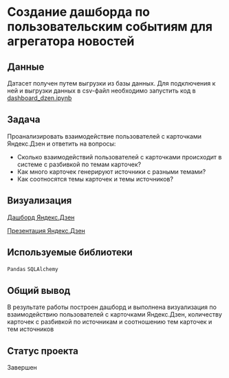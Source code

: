 # Создание дашборда по пользовательским событиям для агрегатора новостей

## Данные

Датасет получен путем выгрузки из базы данных. Для подключения к ней и выгрузки данных в csv-файл необходимо запустить код в [dashboard_dzen.ipynb](https://github.com/GlotovAlex/yandex_praktikum_projects/blob/main/10_Дашборд_Яндекс.Дзен/Дашборд_Яндекс.Дзен.ipynb)

## Задача

Проанализировать взаимодействие пользователей с карточками Яндекс.Дзен и ответить на вопросы:

- Сколько взаимодействий пользователей с карточками происходит в системе с разбивкой по темам карточек?
- Как много карточек генерируют источники с разными темами?
- Как соотносятся темы карточек и темы источников?

## Визуализация

[Дашборд Яндекс.Дзен](https://public.tableau.com/views/work_16837941338200/Dashboard1?:language=en-US&:display_count=n&:origin=viz_share_link)

[Презентация Яндекс.Дзен](https://disk.yandex.ru/i/374f4IcKvquupA)

## Используемые библиотеки

`Pandas` `SQLAlchemy`

## Общий вывод

В результате работы построен дашборд и выполнена визуализация по взаимодействию пользователей с карточками Яндекс.Дзен, количеству карточек с разбивкой по источникам и соотношению тем карточек и тем источников  

## Статус проекта

Завершен
